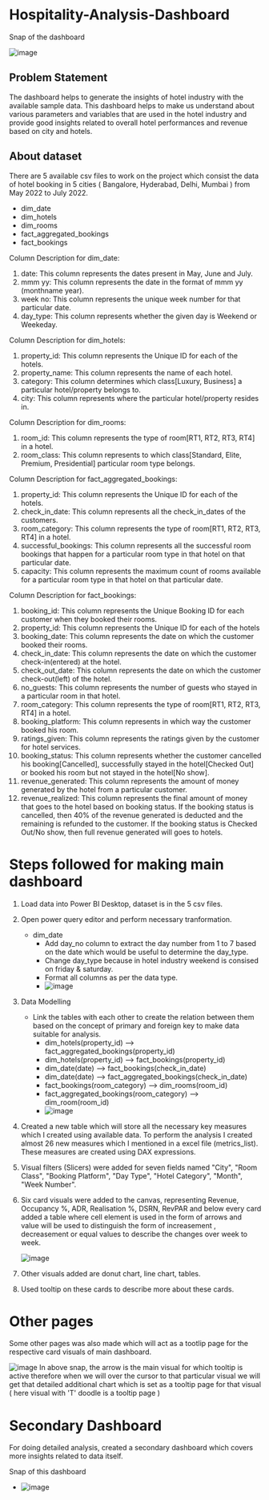 # Hospitality-Analysis-Dashboard
Snap of the dashboard <p> </p>
![image](https://github.com/sachin-0502/Hospitality-Analysis-Dashboard/assets/144464445/716d3899-b209-4c7e-b623-152e0801ea86)




## Problem Statement

The dashboard helps to generate the insights of hotel industry with the available sample data. This dashboard helps to make us understand about various parameters and variables that are used in the hotel industry and provide good insights related to overall hotel performances and revenue based on city and hotels. 

## About dataset
There are 5 available csv files to work on the project which consist the data of hotel booking in 5 cities ( Bangalore, Hyderabad, Delhi, Mumbai ) from May 2022 to July 2022.<p> </p>
- dim_date
- dim_hotels
- dim_rooms
- fact_aggregated_bookings
- fact_bookings


Column Description for dim_date:
1. date: This column represents the dates present in May, June and July.
2. mmm yy: This column represents the date in the format of mmm yy (monthname year).
3. week no: This column represents the unique week number for that particular date.
4. day_type: This column represents whether the given day is Weekend or Weekeday.



Column Description for dim_hotels:
1. property_id: This column represents the Unique ID for each of the hotels.
2. property_name: This column represents the name of each hotel.
3. category: This column determines which class[Luxury, Business] a particular hotel/property belongs to. 
4. city: This column represents where the particular hotel/property resides in.



Column Description for dim_rooms:
1. room_id: This column represents the type of room[RT1, RT2, RT3, RT4] in a hotel.
2. room_class: This column represents to which class[Standard, Elite, Premium, Presidential] particular room type belongs.


Column Description for fact_aggregated_bookings:
1. property_id: This column represents the Unique ID for each of the hotels.
2. check_in_date: This column represents all the check_in_dates of the customers.
3. room_category: This column represents the type of room[RT1, RT2, RT3, RT4] in a hotel.
4. successful_bookings: This column represents all the successful room bookings that happen for a particular room type in that hotel on that particular date.
5. capacity: This column represents the maximum count of rooms available for a particular room type in that hotel on that particular date.



Column Description for fact_bookings:
1. booking_id: This column represents the Unique Booking ID for each customer when they booked their rooms.
2. property_id: This column represents the Unique ID for each of the hotels
3. booking_date: This column represents the date on which the customer booked their rooms.
4. check_in_date: This column represents the date on which the customer check-in(entered) at the hotel.
5. check_out_date: This column represents the date on which the customer check-out(left) of the hotel.
6. no_guests: This column represents the number of guests who stayed in a particular room in that hotel.
7. room_category: This column represents the type of room[RT1, RT2, RT3, RT4] in a hotel.
8. booking_platform: This column represents in which way the customer booked his room.
9. ratings_given: This column represents the ratings given by the customer for hotel services.
10. booking_status: This column represents whether the customer cancelled his booking[Cancelled], successfully stayed in the hotel[Checked Out] or booked his room but not stayed in the hotel[No show].
11. revenue_generated: This column represents the amount of money generated by the hotel from a particular customer.
12. revenue_realized: This column represents the final amount of money that goes to the hotel based on booking status. If the booking status is cancelled, then 40% of the revenue generated is deducted and the remaining is refunded to the customer. If the booking status is Checked Out/No show, then full revenue generated will goes to hotels.



# Steps followed for making main dashboard

1. Load data into Power BI Desktop, dataset is in the 5 csv files.
2. Open power query editor and perform necessary tranformation.
   - dim_date
     - Add day_no column to extract the day number from 1 to 7 based on the date which would be useful to determine the day_type.
     - Change day_type because in hotel industry weekend is consised on friday & saturday.
     - Format all columns as per the data type.
     - ![image](https://github.com/sachin-0502/Hospitality-Analysis-Dashboard/assets/144464445/c5f3b26d-8be3-4131-aca4-bb8946bb7152)

3. Data Modelling
   - Link the tables with each other to create the relation between them based on the concept of primary and foreign key to make data suitable for analysis.
     - dim_hotels(property_id) --> fact_aggregated_bookings(property_id)
     - dim_hotels(property_id) --> fact_bookings(property_id)
     - dim_date(date) --> fact_bookings(check_in_date)
     - dim_date(date) --> fact_aggregated_bookings(check_in_date)
     - fact_bookings(room_category) --> dim_rooms(room_id)
     - fact_aggregated_bookings(room_category) --> dim_room(room_id)
     - ![image](https://github.com/sachin-0502/Hospitality-Analysis-Dashboard/assets/144464445/38479095-2f42-426f-92cd-c7b408bfb77e)
4. Created a new table which will store all the necessary key measures which I created using available data. To perform the analysis I created almost 26 new measures which I mentioned in a excel file (metrics_list). These measures are created using DAX expressions.

     
       
5. Visual filters (Slicers) were added for seven fields named "City", "Room Class", "Booking Platform", "Day Type", "Hotel Category", "Month", "Week Number".
6. Six card visuals were added to the canvas, representing Revenue, Occupancy %, ADR, Realisation %, DSRN, RevPAR and below every card added a table where cell element is used in the form of arrows and value will be used to distinguish the form of increasement , decreasement or equal values to describe the changes over week to week. <p> </p>
![image](https://github.com/sachin-0502/Hospitality-Analysis-Dashboard/assets/144464445/3bf24608-bc9a-49af-a3f5-50b514151b8f)

   
7. Other visuals added are donut chart, line chart, tables.
8. Used tooltip on these cards to describe more about these cards.


# Other pages
Some other pages was also made which will act as a tootlip page for the respective card visuals of main dashboard. <p> </p>
![image](https://github.com/sachin-0502/Hospitality-Analysis-Dashboard/assets/144464445/af78b00c-d70a-41a3-9a0b-6adc18699bf4)
In above snap, the arrow is the main visual for which tooltip is active therefore when we will over the cursor to that particular visual we will get that detailed additional chart which is set as a tooltip page for that visual ( here visual with 'T' doodle is a tooltip page )

# Secondary Dashboard
For doing detailed analysis, created a secondary dashboard which covers more insights related to data itself. <p> </p>
Snap of this dashboard
- ![image](https://github.com/sachin-0502/Hospitality-Analysis-Dashboard/assets/144464445/d73ef635-3612-441e-877a-d05a72a15264)

